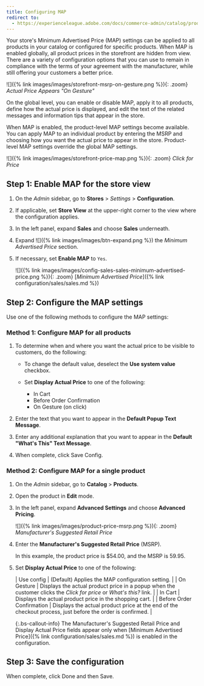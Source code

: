 ```yaml
---
title: Configuring MAP
redirect to:
  - https://experienceleague.adobe.com/docs/commerce-admin/catalog/products/pricing/product-price-minimum-advertised.html#map-configuration
---
```


Your store's Minimum Advertised Price (MAP) settings can be applied to all products in your catalog or configured for specific products. When MAP is enabled globally, all product prices in the storefront are hidden from view. There are a variety of configuration options that you can use to remain in compliance with the terms of your agreement with the manufacturer, while still offering your customers a better price.

![]({% link images/images/storefront-msrp-on-gesture.png %}){: .zoom}
_Actual Price Appears "On Gesture"_

On the global level, you can enable or disable MAP, apply it to all products, define how the actual price is displayed, and edit the text of the related messages and information tips that appear in the store.

When MAP is enabled, the product-level MAP settings become available. You can apply MAP to an individual product by entering the MSRP and choosing how you want the actual price to appear in the store. Product-level MAP settings override the global MAP settings.

![]({% link images/images/storefront-price-map.png %}){: .zoom}
_Click for Price_

## Step 1: Enable MAP for the store view

1. On the _Admin_ sidebar, go to **Stores** > _Settings_ > **Configuration**.

1. If applicable, set **Store View** at the upper-right corner to the view where the configuration applies.

1. In the left panel, expand **Sales** and choose **Sales** underneath.

1. Expand ![]({% link images/images/btn-expand.png %}) the _Minimum Advertised Price_ section.

1. If necessary, set **Enable MAP** to `Yes`.

    ![]({% link images/images/config-sales-sales-minimum-advertised-price.png %}){: .zoom}
    [_Minimum Advertised Price_]({% link configuration/sales/sales.md %})

## Step 2: Configure the MAP settings

Use one of the following methods to configure the MAP settings:

### Method 1: Configure MAP for all products

1. To determine when and where you want the actual price to be visible to customers, do the following:

   - To change the default value, deselect the **Use system value** checkbox.

   - Set **Display Actual Price** to one of the following:
      - In Cart
      - Before Order Confirmation
      - On Gesture (on click)

1. Enter the text that you want to appear in the **Default Popup Text Message**.

1. Enter any additional explanation that you want to appear in the **Default "What's This" Text Message**.

1. When complete, click <span class="btn">Save Config</span>.

### Method 2: Configure MAP for a single product

1. On the _Admin_ sidebar, go to **Catalog** > **Products**.

1. Open the product in **Edit** mode.

1. In the left panel, expand **Advanced Settings** and choose **Advanced Pricing**.

    ![]({% link images/images/product-price-msrp.png %}){: .zoom}
    _Manufacturer's Suggested Retail Price_

1. Enter the **Manufacturer's Suggested Retail Price** (MSRP).

    In this example, the product price is $54.00, and the MSRP is 59.95.

1. Set **Display Actual Price** to one of the following:

    | Use config | (Default) Applies the MAP configuration setting. |
    | On Gesture | Displays the actual product price in a popup when the customer clicks the _Click for price_ or _What's this?_ link. |
    | In Cart | Displays the actual product price in the shopping cart. |
    | Before Order Confirmation | Displays the actual product price at the end of the checkout process, just before the order is confirmed. |

    {:.bs-callout-info}
    The Manufacturer's Suggested Retail Price and Display Actual Price fields appear only when [Minimum Advertised Price]({% link configuration/sales/sales.md %}) is enabled in the configuration.

## Step 3: Save the configuration

When complete, click <span class="btn">Done</span> and then <span class="btn">Save</span>.
